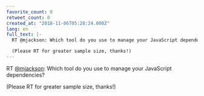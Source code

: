 ```yaml
---
favorite_count: 0
retweet_count: 0
created_at: "2018-11-06T05:28:24.000Z"
lang: en
full_text: |-
  RT @mjackson: Which tool do you use to manage your JavaScript dependencies?

  (Please RT for greater sample size, thanks!)
---
```


RT [@mjackson](https://twitter.com/mjackson): Which tool do you use to manage
your JavaScript dependencies?

(Please RT for greater sample size, thanks!)
